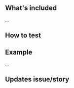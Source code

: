 ## What's included
<!-- List your changes/additions, or commits -->
...

<!-- ### Notes -->
<!-- Anything funky about your updates. Or issues that aren't resolved by this merge request, things of note? -->

## How to test
<!-- Are there directions to test/review? -->
<!--
### Coverage and basic unit test check
1. update the NPM packages with `$ npm install`
1. `$ npm test`
-->

<!--
### Interactive unit test check
1. update the NPM packages with `$ npm install`
1. `$ npm run test:dev`
-->

## Example
<!-- Append a demo/screenshot/animated gif, or a link to the aforementioned, of the cli output -->
...

## Updates issue/story
<!-- What issue/story does this update, i.e Updates #33 -->
